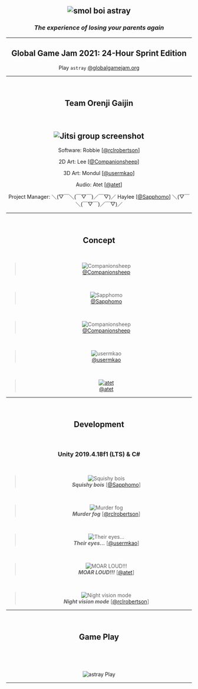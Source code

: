 
<h2 align="center"><img src="./.img/title01.png" alt="smol boi astray"></h2>

<h3 align="center"><em>The experience of losing your parents again</em></h3>

---

<h2 align="center">Global Game Jam 2021: 24-Hour Sprint Edition</h2>

<p align="center">Play <code>astray</code> <a href="https://globalgamejam.org/2021/games/astray-0">@globalgamejam.org</a></p>

-------------------------------------------------

</br><h2 align="center">Team Orenji Gaijin</h2></br>

<h2 align="center"><img src="./.img/TeamOrangeAlien2_sm.png" alt="Jitsi group screenshot"></h2>

<p align="center">Software: Robbie [<a href="https://github.com/rclrobertson">@rclrobertson</a>]</p>
<p align="center">2D Art: Lee [<a href="https://github.com/Companionsheep">@Companionsheep</a>]</p>
<p align="center">3D Art: Mondul [<a href="https://github.com/usermkao">@usermkao</a>]</p>
<p align="center">Audio: Atet [<a href="https://github.com/atet">@atet</a>]</p>
<p align="center">Project Manager: ＼(▽￣＼(￣▽￣)／￣▽)／ Haylee [<a href="https://github.com/Sapphomo">@Sapphomo</a>] ＼(▽￣＼(￣▽￣)／￣▽)／</p>

-------------------------------------------------

</br><h2 align="center">Concept</h2></br>

<blockquote align="center">
<img src="./.img/concept01.png" alt="Companionsheep">
</br>
<a href="https://github.com/Companionsheep">@Companionsheep</a>
</blockquote>
</br>
<blockquote align="center">
<img src="./.img/concept02.png" alt="Sapphomo">
</br>
<a href="https://github.com/Sapphomo">@Sapphomo</a>
</blockquote>
</br>
<blockquote align="center">
<img src="./.img/concept03.png" alt="Companionsheep">
</br>
<a href="https://github.com/Companionsheep">@Companionsheep</a>
</blockquote>
</br>
<blockquote align="center">
<img src="./.img/concept04.png" alt="usermkao">
</br>
<a href="https://github.com/usermkao">@usermkao</a>
</blockquote>
</br>
<blockquote align="center">
<a href="https://youtu.be/jVhlJNJopOQ"><img src="./.img/concept05.png" alt="atet"></a>
</br>
<a href="https://github.com/atet">@atet</a>
</blockquote>



-------------------------------------------------

</br><h2 align="center">Development</h2></br>

<h3 align="center"><b>Unity 2019.4.18f1 (LTS) & C#</b></h3></br>

<blockquote align="center">
<img src="./.img/development01.png" alt="Squishy bois">
</br>
<b><em>Squishy bois</em></b> [<a href="https://github.com/Sapphomo">@Sapphomo</a>]
</blockquote>
</br>
<blockquote align="center">
<img src="./.img/development02.png" alt="Murder fog">
</br>
<b><em>Murder fog</em></b> [<a href="https://github.com/rclrobertson">@rclrobertson</a>]
</blockquote>
</br>
<blockquote align="center">
<img src="./.img/development03.png" alt="Their eyes...">
</br>
<b><em>Their eyes...</em></b> [<a href="https://github.com/usermkao">@usermkao</a>]
</blockquote>
</br>
<blockquote align="center">
<img src="./.img/development04.png" alt="MOAR LOUD!!!">
</br>
<b><em>MOAR LOUD!!!</em></b> [<a href="https://github.com/atet">@atet</a>]
</blockquote>
</br>
<blockquote align="center">
<img src="./.img/development05.gif" alt="Night vision mode">
</br>
<b><em>Night vision mode</em></b> [<a href="https://github.com/rclrobertson">@rclrobertson</a>]
</blockquote>

-------------------------------------------------

</br><h2 align="center">Game Play</h2></br>

</br>
<p align="center">
<img src="./.img/astray_play.gif" alt="astray Play">
</br>
</p>

-------------------------------------------------